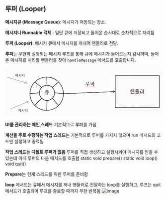 ## 루퍼 (Looper)

**메시지큐 (Message Queue)**: 메시지가 저장되는 장소. 

**메시지나 Runnable 객체** : 일단 큐에 저장되고 들어온 순서대로 순차적으로 처리됨

**루퍼 (Looper)**: 메시지 큐에서 메시지를 꺼내어 핸들러로 전달. 

**루퍼**는 무한히 실행되는 메시지 루프를 통해 큐에 메시지가 들어오는지 감시하며, 들어온 메시지를 처리할 핸들러를 찾아 `handleMessage` 메서드를 호출합니다.

![루퍼 이미지](img/Looper1.png)

**UI를 관리하는 메인 스레드** 기본적으로 루퍼를 가짐

**계산을 주로 수행하는 작업 스레드**는 기본적으로 루퍼를 가지지 않으며 run  메서드의 코드만 실행하고 종료됨

**작업 스레드는 디폴트 루퍼가 없음** 루퍼를 직접 생성하고 실행시켜야 메시지를 받을 수 있는데 이때 루퍼의 다음 메서드를 호출함
static void prepare()
static void loop()
void quit()

**Prepare**는 현재 스레드를 위한 루퍼를 준비함

**loop**  메서드는 큐에서 메시지를 꺼내 핸들러로 전달하는 loop를 실행하고, 루프는 quit 메서드가 호출되어 루프를 종료할 때까지 무한 반복됨
![image](https://github.com/HaSense/Android/assets/23206779/1b77cee6-5c6e-4a46-a8b6-d7f075632b12)
